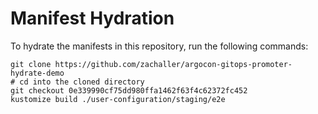 # Manifest Hydration

To hydrate the manifests in this repository, run the following commands:

```shell
git clone https://github.com/zachaller/argocon-gitops-promoter-hydrate-demo
# cd into the cloned directory
git checkout 0e339990cf75dd980ffa1462f63f4c62372fc452
kustomize build ./user-configuration/staging/e2e
```
